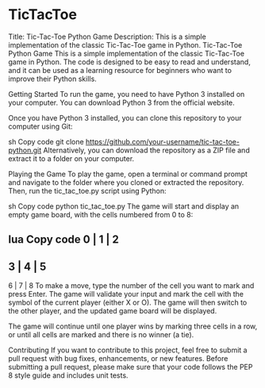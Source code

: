 # TicTacToe
Title: Tic-Tac-Toe Python Game  Description:  This is a simple implementation of the classic Tic-Tac-Toe game in Python. 
Tic-Tac-Toe Python Game
This is a simple implementation of the classic Tic-Tac-Toe game in Python. The code is designed to be easy to read and understand, and it can be used as a learning resource for beginners who want to improve their Python skills.

Getting Started
To run the game, you need to have Python 3 installed on your computer. You can download Python 3 from the official website.

Once you have Python 3 installed, you can clone this repository to your computer using Git:

sh
Copy code
git clone https://github.com/your-username/tic-tac-toe-python.git
Alternatively, you can download the repository as a ZIP file and extract it to a folder on your computer.

Playing the Game
To play the game, open a terminal or command prompt and navigate to the folder where you cloned or extracted the repository. Then, run the tic_tac_toe.py script using Python:

sh
Copy code
python tic_tac_toe.py
The game will start and display an empty game board, with the cells numbered from 0 to 8:

lua
Copy code
  0 | 1 | 2
 -----------
  3 | 4 | 5
 -----------
  6 | 7 | 8
To make a move, type the number of the cell you want to mark and press Enter. The game will validate your input and mark the cell with the symbol of the current player (either X or O). The game will then switch to the other player, and the updated game board will be displayed.

The game will continue until one player wins by marking three cells in a row, or until all cells are marked and there is no winner (a tie).

Contributing
If you want to contribute to this project, feel free to submit a pull request with bug fixes, enhancements, or new features. Before submitting a pull request, please make sure that your code follows the PEP 8 style guide and includes unit tests.
